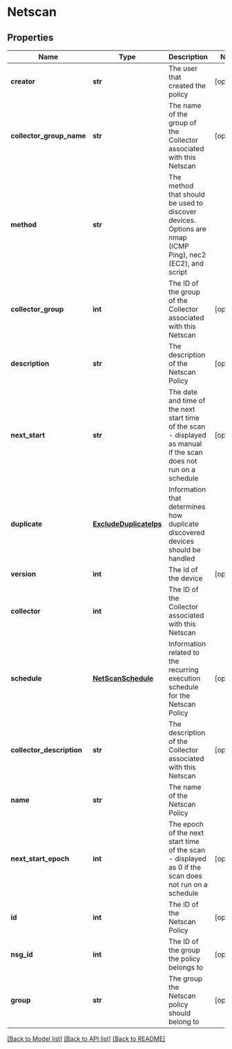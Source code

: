# Netscan

## Properties
Name | Type | Description | Notes
------------ | ------------- | ------------- | -------------
**creator** | **str** | The user that created the policy | [optional] 
**collector_group_name** | **str** | The name of the group of the Collector associated with this Netscan | [optional] 
**method** | **str** | The method that should be used to discover devices. Options are nmap (ICMP Ping), nec2 (EC2), and script | 
**collector_group** | **int** | The ID of the group of the Collector associated with this Netscan | [optional] 
**description** | **str** | The description of the Netscan Policy | [optional] 
**next_start** | **str** | The date and time of the next start time of the scan - displayed as manual if the scan does not run on a schedule | [optional] 
**duplicate** | [**ExcludeDuplicateIps**](ExcludeDuplicateIps.md) | Information that determines how duplicate discovered devices should be handled | 
**version** | **int** | The Id of the device | [optional] 
**collector** | **int** | The ID of the Collector associated with this Netscan | 
**schedule** | [**NetScanSchedule**](NetScanSchedule.md) | Information related to the recurring execution schedule for the Netscan Policy | [optional] 
**collector_description** | **str** | The description of the Collector associated with this Netscan | [optional] 
**name** | **str** | The name of the Netscan Policy | 
**next_start_epoch** | **int** | The epoch of the next start time of the scan - displayed as 0 if the scan does not run on a schedule | [optional] 
**id** | **int** | The ID of the Netscan Policy | [optional] 
**nsg_id** | **int** | The ID of the group the policy belongs to | [optional] 
**group** | **str** | The group the Netscan policy should belong to | [optional] 

[[Back to Model list]](../README.md#documentation-for-models) [[Back to API list]](../README.md#documentation-for-api-endpoints) [[Back to README]](../README.md)


